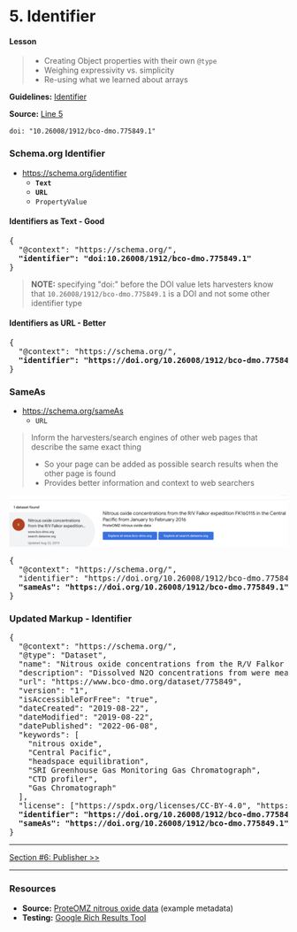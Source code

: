 # 5. Identifier

#### Lesson
> - Creating Object properties with their own `@type`
> - Weighing expressivity vs. simplicity
> - Re-using what we learned about arrays

**Guidelines:** 
[Identifier](/guides/Dataset.md#identifier)

**Source:**
[Line 5](/tutorials/esip-summer-mtg-2022/examples/dataset-01.txt#L5)

```
doi: "10.26008/1912/bco-dmo.775849.1"
```

### Schema.org Identifier

- https://schema.org/identifier
    - <strong>`Text`
    - `URL`</strong>
    - `PropertyValue`


#### Identifiers as Text - Good


<pre>
{
  "@context": "https://schema.org/",
  <strong>"identifier": "doi:10.26008/1912/bco-dmo.775849.1"</strong>
}
</pre>

> **NOTE:** specifying "doi:" before the DOI value lets harvesters know that `10.26008/1912/bco-dmo.775849.1` is a DOI and not some other identifier type


#### Identifiers as URL - Better

<pre>
{
  "@context": "https://schema.org/",
  <strong>"identifier": "https://doi.org/10.26008/1912/bco-dmo.775849.1"</strong>
}
</pre>

### SameAs

- https://schema.org/sameAs
    - `URL`

> Inform the harvesters/search engines of other web pages that describe the same exact thing
> - So your page can be added as possible search results when the other page is found
> - Provides better information and context to web searchers

![SameAs](images/google-dataset-search-same-as.png "SameAs")

<pre>
{
  "@context": "https://schema.org/",
  "identifier": "https://doi.org/10.26008/1912/bco-dmo.775849.1",
  <strong>"sameAs": "https://doi.org/10.26008/1912/bco-dmo.775849.1"</strong>
}
</pre>

### Updated Markup - Identifier

<pre>
{
  "@context": "https://schema.org/",
  "@type": "Dataset",
  "name": "Nitrous oxide concentrations from the R/V Falkor expedition FK160115 in the Central Pacific from January to February 2016",
  "description": "Dissolved N2O concentrations from were measured in discrete samples on a research expedition to the Equatorial Pacific. Water samples were collected using a 24 bottle Niskin rosette equipped with a CTD. N₂O concentrations were measured using a headspace equilibration method and analyzed on a SRI Greenhouse Gas Monitoring Gas Chromatograph.",
  "url": "https://www.bco-dmo.org/dataset/775849",
  "version": "1",
  "isAccessibleForFree": "true",
  "dateCreated": "2019-08-22",
  "dateModified": "2019-08-22",
  "datePublished": "2022-06-08",
  "keywords": [
    "nitrous oxide", 
    "Central Pacific", 
    "headspace equilibration", 
    "SRI Greenhouse Gas Monitoring Gas Chromatograph",
    "CTD profiler",
    "Gas Chromatograph"
  ],
  "license": ["https://spdx.org/licenses/CC-BY-4.0", "https://creativecommons.org/licenses/by/4.0/"],
  <strong>"identifier": "https://doi.org/10.26008/1912/bco-dmo.775849.1",
  "sameAs": "https://doi.org/10.26008/1912/bco-dmo.775849.1"</strong>
}
</pre>
<hr/>

[Section #6: Publisher >>](06_publisher.md)

<hr/>

### Resources
- **Source:** [ProteOMZ nitrous oxide data](/tutorials/esip-summer-mtg-2022/examples/dataset-01.txt) (example metadata)
- **Testing:** [Google Rich Results Tool](https://search.google.com/test/rich-results)
